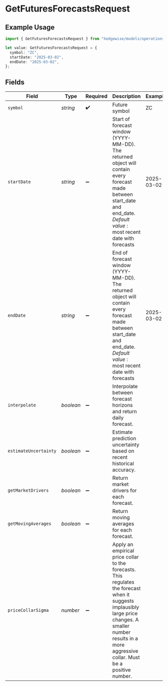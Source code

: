 # GetFuturesForecastsRequest

## Example Usage

```typescript
import { GetFuturesForecastsRequest } from "hedgewise/models/operations";

let value: GetFuturesForecastsRequest = {
  symbol: "ZC",
  startDate: "2025-03-02",
  endDate: "2025-03-02",
};
```

## Fields

| Field                                                                                                                                                                                                            | Type                                                                                                                                                                                                             | Required                                                                                                                                                                                                         | Description                                                                                                                                                                                                      | Example                                                                                                                                                                                                          |
| ---------------------------------------------------------------------------------------------------------------------------------------------------------------------------------------------------------------- | ---------------------------------------------------------------------------------------------------------------------------------------------------------------------------------------------------------------- | ---------------------------------------------------------------------------------------------------------------------------------------------------------------------------------------------------------------- | ---------------------------------------------------------------------------------------------------------------------------------------------------------------------------------------------------------------- | ---------------------------------------------------------------------------------------------------------------------------------------------------------------------------------------------------------------- |
| `symbol`                                                                                                                                                                                                         | *string*                                                                                                                                                                                                         | :heavy_check_mark:                                                                                                                                                                                               | Future symbol                                                                                                                                                                                                    | ZC                                                                                                                                                                                                               |
| `startDate`                                                                                                                                                                                                      | *string*                                                                                                                                                                                                         | :heavy_minus_sign:                                                                                                                                                                                               | Start of forecast window (YYYY-MM-DD). The returned<br/>                object will contain every forecast made between start_date and<br/>                end_date. _Default value_ : most recent date with forecasts | 2025-03-02                                                                                                                                                                                                       |
| `endDate`                                                                                                                                                                                                        | *string*                                                                                                                                                                                                         | :heavy_minus_sign:                                                                                                                                                                                               | End of forecast window (YYYY-MM-DD). The returned<br/>                object will contain every forecast made between start_date and<br/>                end_date. _Default value_ : most recent date with forecasts | 2025-03-02                                                                                                                                                                                                       |
| `interpolate`                                                                                                                                                                                                    | *boolean*                                                                                                                                                                                                        | :heavy_minus_sign:                                                                                                                                                                                               | Interpolate between forecast horizons and return<br/>            daily forecast.                                                                                                                                 |                                                                                                                                                                                                                  |
| `estimateUncertainty`                                                                                                                                                                                            | *boolean*                                                                                                                                                                                                        | :heavy_minus_sign:                                                                                                                                                                                               | Estimate prediction uncertainty based on recent<br/>                historical accuracy.                                                                                                                         |                                                                                                                                                                                                                  |
| `getMarketDrivers`                                                                                                                                                                                               | *boolean*                                                                                                                                                                                                        | :heavy_minus_sign:                                                                                                                                                                                               | Return market drivers for each forecast.                                                                                                                                                                         |                                                                                                                                                                                                                  |
| `getMovingAverages`                                                                                                                                                                                              | *boolean*                                                                                                                                                                                                        | :heavy_minus_sign:                                                                                                                                                                                               | Return moving averages for each forecast.                                                                                                                                                                        |                                                                                                                                                                                                                  |
| `priceCollarSigma`                                                                                                                                                                                               | *number*                                                                                                                                                                                                         | :heavy_minus_sign:                                                                                                                                                                                               | Apply an empirical price collar to the forecasts. This regulates the forecast when it suggests implausibly large price changes. A smaller number results in a more aggressive collar. Must be a positive number. |                                                                                                                                                                                                                  |